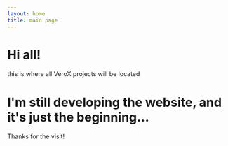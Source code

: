 ```yaml
---
layout: home
title: main page
---
```

# Hi all!

this is where all VeroX projects will be located

# I'm still developing the website, and it's just the beginning...

Thanks for the visit!
 
